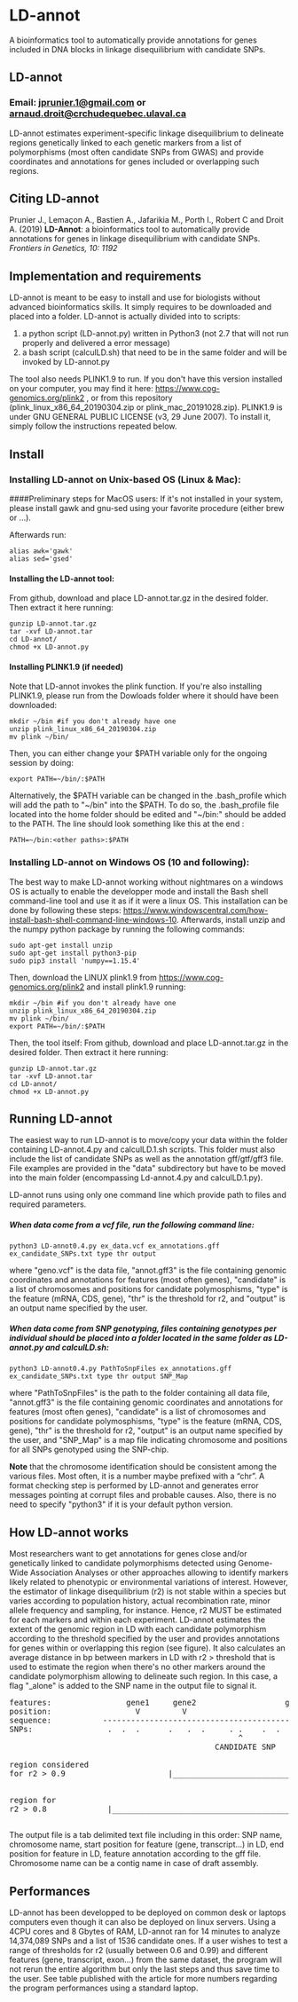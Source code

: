 # LD-annot
A bioinformatics tool to automatically provide annotations for genes included in DNA blocks in linkage disequilibrium with candidate SNPs.
## LD-annot
### Email: jprunier.1@gmail.com or arnaud.droit@crchudequebec.ulaval.ca

LD-annot estimates experiment-specific linkage disequilibrium to delineate regions genetically linked to each genetic markers from a list of polymorphisms (most often candidate SNPs from GWAS) and provide coordinates and annotations for genes included or overlapping such regions.


## Citing LD-annot
Prunier J., Lemaçon A., Bastien A., Jafarikia M., Porth I., Robert C and Droit A. (2019) **LD-Annot**: a bioinformatics tool to automatically provide annotations for genes in linkage disequilibrium with candidate SNPs. _Frontiers in Genetics, 10: 1192_


## Implementation and requirements
LD-annot is meant to be easy to install and use for biologists without advanced bioinformatics skills. It simply requires to be downloaded and placed into a folder. LD-annot is actually divided into to scripts:
1) a python script (LD-annot.py) written in Python3 (not 2.7 that will not run properly and delivered a error message)
2) a bash script (calculLD.sh) that need to be in the same folder and will be invoked by LD-annot.py

The tool also needs PLINK1.9 to run. If you don't have this version installed on your computer, you may find it here: https://www.cog-genomics.org/plink2 , or from this repository (plink_linux_x86_64_20190304.zip or plink_mac_20191028.zip). PLINK1.9 is under GNU GENERAL PUBLIC LICENSE (v3, 29 June 2007).
To install it, simply follow the instructions repeated below.


## Install
### Installing LD-annot on Unix-based OS (Linux & Mac):
####Preliminary steps for MacOS users:
If it's not installed in your system, please install gawk and gnu-sed using your favorite procedure (either brew or ...).

Afterwards run:
```
alias awk='gawk'
alias sed='gsed'
```

#### Installing the LD-annot tool:
From github, download and place LD-annot.tar.gz in the desired folder.
Then extract it here running:
```
gunzip LD-annot.tar.gz
tar -xvf LD-annot.tar
cd LD-annot/
chmod +x LD-annot.py
```

#### Installing PLINK1.9 (if needed)
Note that LD-annot invokes the plink function. If you're also installing PLINK1.9, please run from the Dowloads folder where it should have been downloaded:
```
mkdir ~/bin #if you don't already have one
unzip plink_linux_x86_64_20190304.zip
mv plink ~/bin/
```

Then, you can either change your $PATH variable only for the ongoing session by doing:
```
export PATH=~/bin/:$PATH
```

Alternatively, the $PATH variable can be changed in the .bash_profile which will add the path to "\~/bin" into the $PATH. To do so, the .bash_profile file located into the home folder should be edited and "~/bin:" should be added to the PATH. The line should look something like this at the end :

```
PATH=~/bin:<other paths>:$PATH

```
### Installing LD-annot on Windows OS (10 and following):
The best way to make LD-annot working without nightmares on a windows OS is actually to enable the developper mode and install the Bash shell command-line tool and use it as if it were a linux OS.
This installation can be done by following these steps: https://www.windowscentral.com/how-install-bash-shell-command-line-windows-10.
Afterwards, install unzip and the numpy python package by running the following commands:
```
sudo apt-get install unzip
sudo apt-get install python3-pip
sudo pip3 install 'numpy==1.15.4'
```
Then, download the LINUX plink1.9 from https://www.cog-genomics.org/plink2 and install plink1.9 running:
```
mkdir ~/bin #if you don't already have one
unzip plink_linux_x86_64_20190304.zip
mv plink ~/bin/
export PATH=~/bin/:$PATH
```

Then, the tool itself:
From github, download and place LD-annot.tar.gz in the desired folder. Then extract it here running:
```
gunzip LD-annot.tar.gz
tar -xvf LD-annot.tar
cd LD-annot/
chmod +x LD-annot.py
```


## Running LD-annot
The easiest way to run LD-annot is to move/copy your data within the folder containing LD-annot.4.py and calculLD.1.sh scripts. This folder must also include the list of candidate SNPs as well as the annotation gff/gtf/gff3 file. File examples are provided in the "data" subdirectory but have to be moved into the main folder (encompassing Ld-annot.4.py and calculLD.1.py).

LD-annot runs using only one command line which provide path to files and required parameters.

##### When data come from a vcf file, run the following command line:
```
python3 LD-annot0.4.py ex_data.vcf ex_annotations.gff ex_candidate_SNPs.txt type thr output
```
where "geno.vcf" is the data file, "annot.gff3" is the file containing genomic coordinates and annotations for features (most often genes), "candidate" is a list of chromosomes and positions for candidate polymosphisms, "type" is the feature (mRNA, CDS, gene), "thr" is the threshold for r2, and "output" is an output name specified by the user.



##### When data come from SNP genotyping, files containing genotypes per individual should be placed into a folder located in the same folder as LD-annot.py and calculLD.sh:
```
python3 LD-annot0.4.py PathToSnpFiles ex_annotations.gff ex_candidate_SNPs.txt type thr output SNP_Map
```

where "PathToSnpFiles" is the path to the folder containing all data file, "annot.gff3" is the file containing genomic coordinates and annotations for features (most often genes), "candidate" is a list of chromosomes and positions for candidate polymosphisms, "type" is the feature (mRNA, CDS, gene), "thr" is the threshold for r2, "output" is an output name specified by the user, and "SNP_Map" is a map file indicating chromosome and positions for all SNPs genotyped using the SNP-chip.


**Note** that the chromosome identification should be consistent among the various files. Most often, it is a number maybe prefixed with a “chr”. A format checking step is performed by LD-annot and generates error messages pointing at corrupt files and probable causes.
Also, there is no need to specify "python3" if it is your default python version.



## How LD-annot works

Most researchers want to get annotations for genes close and/or genetically linked to candidate polymorphisms detected using Genome-Wide Association Analyses or other approaches allowing to identify markers likely related to phenotypic or environmental variations of interest. However, the estimator of linkage disequilibrium (r2) is not stable within a species but varies according to population history, actual recombination rate, minor allele frequency and sampling, for instance. Hence, r2 MUST be estimated for each markers and within each experiment.
LD-annot estimates the extent of the genomic region in LD with each candidate polymorphism according to the threshold specified by the user and provides annotations for genes within or overlapping this region (see figure). It also calculates an average distance in bp between markers in LD with r2 > threshold that is used to estimate the region when there's no other markers around the candidate polymorphism allowing to delineate such region. In this case, a flag "\_alone" is added to the SNP name in the output file to signal it.


<pre>
features:                gene1     gene2                   gene3         gene4  
position:                  V         V                       V             V    
sequence:           ------------------------------------------------------------
SNPs:                .  .  .      .   .  .     . .    .  .  ..  . .   .     .  .
                                                 ^
                                            CANDIDATE SNP

region considered
for r2 > 0.9                      |________________________________|  


region for
r2 > 0.8             |__________________________________________________________|

</pre>


The output file is a tab delimited text file including in this order: SNP name, chromosome name, start position for feature (gene, transcript...) in LD, end position for feature in LD, feature annotation according to the gff file.
Chromosome name can be a contig name in case of draft assembly.

## Performances
LD-annot has been developped to be deployed on common desk or laptops computers even though it can also be deployed on linux servers. Using a 4CPU cores and 8 Gbytes of RAM, LD-annot ran for 14 minutes to analyze 14,374,089 SNPs and a list of 1536 candidate ones. If a user wishes to test a range of thresholds for r2 (usually between 0.6 and 0.99) and different features (gene, transcript, exon...) from the same dataset, the program will not rerun the entire algorithm but only the last steps and thus save time to the user. See table published with the article for more numbers regarding the program performances using a standard laptop.





